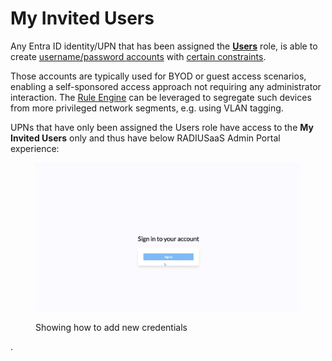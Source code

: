 # My Invited Users

Any Entra ID identity/UPN that has been assigned the [**Users**](../admin-portal/settings/permissions.md#users) role, is able to create [username/password accounts](../admin-portal/users.md) with [certain constraints](../admin-portal/settings/user-settings.md).&#x20;

Those accounts are typically used for BYOD or guest access scenarios, enabling a self-sponsored access approach not requiring any administrator interaction. The [Rule Engine](../admin-portal/insights/rule-engine.md) can be leveraged to segregate such devices from more privileged network segments, e.g. using VLAN tagging.

UPNs that have only been assigned the Users role have access to the **My Invited Users** only and thus have below RADIUSaaS Admin Portal experience:&#x20;

<figure><img src="../.gitbook/assets/Yoda.gif" alt=""><figcaption><p>Showing how to add new credentials</p></figcaption></figure>

.
